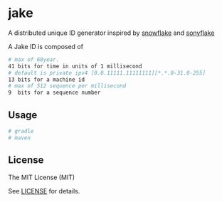 # jake
A distributed unique ID generator inspired by [snowflake](https://blog.twitter.com/2010/announcing-snowflake) and [sonyflake](https://github.com/sony/sonyflake)

A Jake ID is composed of
```sh
# max of 68year.
41 bits for time in units of 1 millisecond
# default is private ipv4 [0.0.11111.11111111][*.*.0-31.0-255]
13 bits for a machine id
# max of 512 sequence per millisecond
9  bits for a sequence number
```
## Usage
```sh
# gradle
# maven
```

## License

The MIT License (MIT)

See [LICENSE]() for details.
